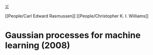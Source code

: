 [🇿](zotero://select/groups/5372906/items/2XYYXAUU)

[[People/Carl Edward Rasmussen]] [[People/Christopher K. I. Williams]] 
# Gaussian processes for machine learning (2008)

